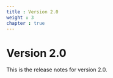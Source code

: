 ```yaml
---
title : Version 2.0
weight : 3
chapter : true
---
```


# Version 2.0

This is the release notes for version 2.0.
